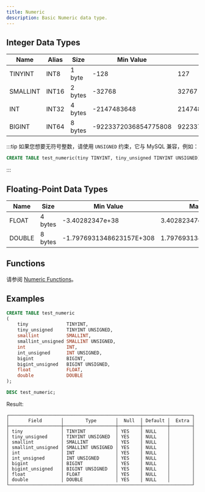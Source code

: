 ```yaml
---
title: Numeric
description: Basic Numeric data type.
---
```


## Integer Data Types

| Name     | Alias | Size    | Min Value            | Max Value           |
|----------|-------|---------|----------------------|---------------------|
| TINYINT  | INT8  | 1 byte  | -128                 | 127                 |
| SMALLINT | INT16 | 2 bytes | -32768               | 32767               |
| INT      | INT32 | 4 bytes | -2147483648          | 2147483647          |
| BIGINT   | INT64 | 8 bytes | -9223372036854775808 | 9223372036854775807 |

:::tip
如果您想要无符号整数，请使用 `UNSIGNED` 约束，它与 MySQL 兼容，例如：

```sql
CREATE TABLE test_numeric(tiny TINYINT, tiny_unsigned TINYINT UNSIGNED)
```
:::

## Floating-Point Data Types

| Name   | Size    | Min Value                | Max Value               |
|--------|---------|--------------------------|-------------------------|
| FLOAT  | 4 bytes | -3.40282347e+38          | 3.40282347e+38          |
| DOUBLE | 8 bytes | -1.7976931348623157E+308 | 1.7976931348623157E+308 |

## Functions

请参阅 [Numeric Functions](/sql/sql-functions/numeric-functions)。

## Examples

```sql
CREATE TABLE test_numeric
(
    tiny              TINYINT,
    tiny_unsigned     TINYINT UNSIGNED,
    smallint          SMALLINT,
    smallint_unsigned SMALLINT UNSIGNED,
    int               INT,
    int_unsigned      INT UNSIGNED,
    bigint            BIGINT,
    bigint_unsigned   BIGINT UNSIGNED,
    float             FLOAT,
    double            DOUBLE
);
```

```sql
DESC test_numeric;
```

Result:
```
┌───────────────────────────────────────────────────────────────────┐
│       Field       │        Type       │  Null  │ Default │  Extra │
├───────────────────┼───────────────────┼────────┼─────────┼────────┤
│ tiny              │ TINYINT           │ YES    │ NULL    │        │
│ tiny_unsigned     │ TINYINT UNSIGNED  │ YES    │ NULL    │        │
│ smallint          │ SMALLINT          │ YES    │ NULL    │        │
│ smallint_unsigned │ SMALLINT UNSIGNED │ YES    │ NULL    │        │
│ int               │ INT               │ YES    │ NULL    │        │
│ int_unsigned      │ INT UNSIGNED      │ YES    │ NULL    │        │
│ bigint            │ BIGINT            │ YES    │ NULL    │        │
│ bigint_unsigned   │ BIGINT UNSIGNED   │ YES    │ NULL    │        │
│ float             │ FLOAT             │ YES    │ NULL    │        │
│ double            │ DOUBLE            │ YES    │ NULL    │        │
└───────────────────────────────────────────────────────────────────┘
```